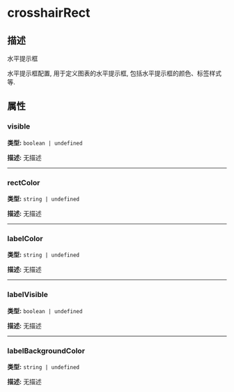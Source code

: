 # crosshairRect
## 描述
水平提示框

水平提示框配置, 用于定义图表的水平提示框, 包括水平提示框的颜色、标签样式等.


## 属性

### visible

**类型:** `boolean | undefined`

**描述:**
无描述

---

### rectColor

**类型:** `string | undefined`

**描述:**
无描述

---

### labelColor

**类型:** `string | undefined`

**描述:**
无描述

---

### labelVisible

**类型:** `boolean | undefined`

**描述:**
无描述

---

### labelBackgroundColor

**类型:** `string | undefined`

**描述:**
无描述
